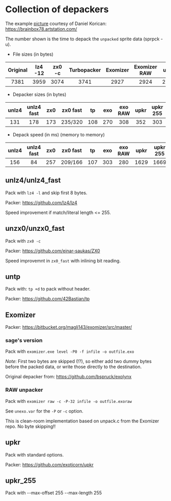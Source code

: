 # Collection of depackers

The example [picture](bmp/startrek_voyager.bmp) courtesy of Daniel Korican:
https://brainbox78.artstation.com/

The number shown is the time to depack the `unpacked` sprite data (sprpck -u).

* File sizes (in bytes)

| Original | lz4 -12 | zx0 -c | Turbopacker | Exomizer | Exomizer RAW | upkr | upkr 255 |
| :-:      | :-:     | :-:    | :-:         | :-:      | :-:          | :-:  | :-:  |
| 7381     | 3959    | 3074   | 3741        | 2927     | 2924         | 2778 | 2803 |

* Depacker sizes (in bytes)

| unlz4 | unlz4 fast | zx0 | zx0 fast | tp  | exo | exo RAW | upkr | upkr 255 |
| :-:   | :-:        | :-: | :-:      | :-: | :-: | :-:     | :-:  | :-:  |
| 131   | 178        | 173 | 235/320  | 108 | 270 | 308     | 352  | 303 |

* Depack speed (in ms) (memory to memory)

| unlz4 | unlz4 fast | zx0 | zx0 fast | tp  | exo | exo RAW | upkr |upkr 255 |memcpy |
| :-:   | :-:        | :-: | :-:      | :-: | :-: | :-:     | :-: | :-: | :-: |
| 156   | 84         | 257 | 209/166  | 107 | 303 | 280     |1629 | 1669  | 53  |

## unlz4/unlz4_fast

Pack with `lz4 -l` and skip first 8 bytes.

Packer: https://github.com/lz4/lz4

Speed improvement if match/literal length <= 255.

## unzx0/unzx0_fast

Pack with `zx0 -c`

Packer: https://github.com/einar-saukas/ZX0

Speed improvemnt in `zx0_fast` with inlining bit reading.

## untp

Pack with: `tp +d` to pack without header.

Packer: https://github.com/42Bastian/tp

## Exomizer

Packer: https://bitbucket.org/magli143/exomizer/src/master/

### sage's version

Pack with `exomizer.exe level -P0 -f infile -o outfile.exo`

*Note*: First two bytes are skipped (!?), so either add two dummy bytes before the packed data, or write those directly to the destination.

Original depacker from: https://github.com/bspruck/exolynx

### RAW unpacker

Pack with `exomizer raw -c -P-32 infile -o outfile.exoraw`

See `unexo.var` for the `-P` or `-c` option.

This is clean-room implementation based on unpack.c from the Exomizer repo. No byte skipping!!

## upkr

Pack with standard options.

Packer: https://github.com/exoticorn/upkr

## upkr_255

Pack with --max-offset 255 --max-length 255
